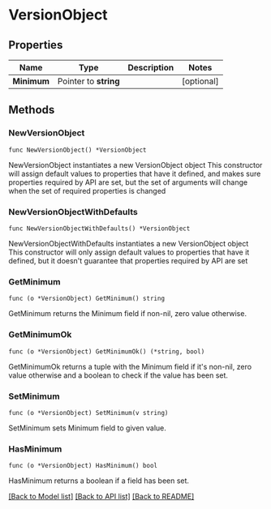 # VersionObject

## Properties

Name | Type | Description | Notes
------------ | ------------- | ------------- | -------------
**Minimum** | Pointer to **string** |  | [optional] 

## Methods

### NewVersionObject

`func NewVersionObject() *VersionObject`

NewVersionObject instantiates a new VersionObject object
This constructor will assign default values to properties that have it defined,
and makes sure properties required by API are set, but the set of arguments
will change when the set of required properties is changed

### NewVersionObjectWithDefaults

`func NewVersionObjectWithDefaults() *VersionObject`

NewVersionObjectWithDefaults instantiates a new VersionObject object
This constructor will only assign default values to properties that have it defined,
but it doesn't guarantee that properties required by API are set

### GetMinimum

`func (o *VersionObject) GetMinimum() string`

GetMinimum returns the Minimum field if non-nil, zero value otherwise.

### GetMinimumOk

`func (o *VersionObject) GetMinimumOk() (*string, bool)`

GetMinimumOk returns a tuple with the Minimum field if it's non-nil, zero value otherwise
and a boolean to check if the value has been set.

### SetMinimum

`func (o *VersionObject) SetMinimum(v string)`

SetMinimum sets Minimum field to given value.

### HasMinimum

`func (o *VersionObject) HasMinimum() bool`

HasMinimum returns a boolean if a field has been set.


[[Back to Model list]](../README.md#documentation-for-models) [[Back to API list]](../README.md#documentation-for-api-endpoints) [[Back to README]](../README.md)


